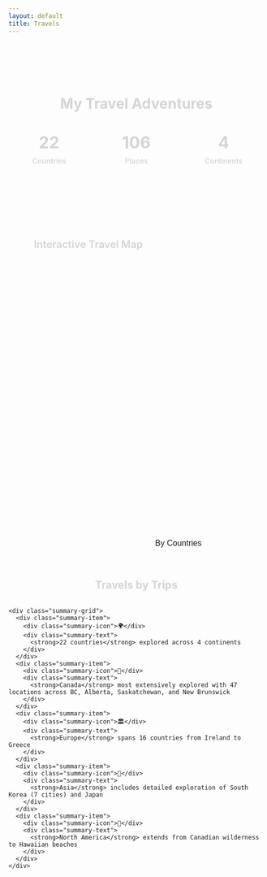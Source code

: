 ```yaml
---
layout: default
title: Travels
---
```


<div class="hero">
  <h1>My Travel Adventures</h1>
  
  <div class="travel-stats">
    <div class="stat-item">
      <div class="stat-number">22</div>
      <div class="stat-label">Countries</div>
    </div>
    <div class="stat-item">
      <div class="stat-number">106</div>
      <div class="stat-label">Places</div>
    </div>
    <div class="stat-item">
      <div class="stat-number">4</div>
      <div class="stat-label">Continents</div>
    </div>
  </div>
</div>

<section class="content-section">
  
  <!-- Interactive Map -->
  <div class="map-section">
    <div class="map-header">
      <h3 class="map-title">
        <i data-feather="map" class="icon"></i>
        Interactive Travel Map
      </h3>
    </div>
    <div id="map"></div>
  </div>

  <!-- Navigation Tabs -->
  <div class="tab-navigation">
    <button class="tab-button active" onclick="showTab('trips')">
      <i data-feather="calendar" class="icon"></i>
      By Trips
    </button>
    <button class="tab-button" onclick="showTab('countries')">
      <i data-feather="globe" class="icon"></i>
      By Countries
    </button>
  </div>

  <!-- Travel by Trips -->
  <div class="travels-container" id="trips-tab">
    <h2>Travels by Trips</h2>
    <div id="trips-container"></div>
  </div>

  <!-- Travel by Countries -->
  <div class="travels-container" id="countries-tab" style="display: none;">
    <h2>Travels by Countries</h2>
    <div id="continents-container"></div>
  </div>

</section>

<link rel="stylesheet" href="https://cdnjs.cloudflare.com/ajax/libs/leaflet/1.9.4/leaflet.css" />
<script src="https://cdnjs.cloudflare.com/ajax/libs/leaflet/1.9.4/leaflet.min.js"></script>

<style>
/* Travel Page Styles - Consistent with site design */
.hero {
  text-align: center;
  padding: 3rem 0;
  margin-bottom: 3rem;
}

.hero h1 {
  margin-bottom: 1rem;
  color: var(--text-primary);
}

.hero p {
  font-size: 1.2rem;
  color: var(--text-secondary);
  max-width: 600px;
  margin: 0 auto 2rem;
}

.travel-stats {
  display: grid;
  grid-template-columns: repeat(3, 1fr);
  gap: 1rem;
  max-width: 500px;
  margin: 0 auto;
}

.stat-item {
  background: var(--bg-secondary);
  border: 1px solid var(--border);
  border-radius: 0.75rem;
  padding: 1.5rem 1rem;
  text-align: center;
  transition: transform 0.3s ease, box-shadow 0.3s ease;
}

.stat-item:hover {
  transform: translateY(-4px);
  box-shadow: 0 8px 25px var(--shadow-hover);
}

.stat-number {
  font-size: 2rem;
  font-weight: bold;
  color: var(--accent);
  margin-bottom: 0.5rem;
  display: block;
}

.stat-label {
  font-size: 0.9rem;
  color: var(--text-secondary);
  font-weight: 500;
}

.content-section {
  margin-bottom: 3rem;
}

/* Map Section - Matches site card styling */
.map-section {
  background: var(--bg-secondary);
  border: 1px solid var(--border);
  border-radius: 0.75rem;
  overflow: hidden;
  margin-bottom: 3rem;
  transition: transform 0.3s ease, box-shadow 0.3s ease;
}

.map-section:hover {
  transform: translateY(-2px);
  box-shadow: 0 8px 25px var(--shadow-hover);
}

.map-header {
  background: var(--bg-primary);
  padding: 1.5rem;
  border-bottom: 1px solid var(--border);
  text-align: center;
}

.map-title {
  font-size: 1.25rem;
  font-weight: 600;
  color: var(--text-primary);
  margin: 0;
  display: flex;
  align-items: center;
  justify-content: center;
  gap: 0.5rem;
}

#map {
  height: 500px;
  width: 100%;
}

/* Tab Navigation */
.tab-navigation {
  display: flex;
  gap: 0.5rem;
  margin-bottom: 2rem;
  justify-content: center;
}

.tab-button {
  display: flex;
  align-items: center;
  gap: 0.5rem;
  padding: 0.75rem 1.5rem;
  border: 1px solid var(--border);
  background: var(--bg-secondary);
  color: var(--text-primary);
  border-radius: 0.5rem;
  cursor: pointer;
  font-size: 1rem;
  font-weight: 500;
  transition: all 0.2s ease;
}

.tab-button:hover {
  background: var(--bg-primary);
  transform: translateY(-1px);
}

.tab-button.active {
  background: var(--accent);
  color: white;
  border-color: var(--accent);
}

.tab-button .icon {
  width: 18px;
  height: 18px;
}

/* Travels Container */
.travels-container {
  margin-bottom: 3rem;
}

.travels-container h2 {
  text-align: center;
  margin-bottom: 2rem;
  color: var(--text-primary);
}

/* Trip Sections */
.trip-section {
  background: var(--bg-secondary);
  border: 1px solid var(--border);
  border-radius: 0.75rem;
  margin-bottom: 1.5rem;
  overflow: hidden;
  transition: transform 0.3s ease, box-shadow 0.3s ease;
}

.trip-section:hover {
  transform: translateY(-2px);
  box-shadow: 0 8px 25px var(--shadow-hover);
}

.trip-header {
  background: var(--bg-primary);
  padding: 1rem 1.5rem;
  border-bottom: 1px solid var(--border);
}

.trip-title {
  font-size: 1.25rem;
  font-weight: 600;
  color: var(--text-primary);
  margin: 0 0 0.25rem 0;
  display: flex;
  align-items: center;
  gap: 0.5rem;
}

.trip-title .icon {
  width: 20px;
  height: 20px;
  color: var(--accent);
}

.trip-date {
  font-size: 0.9rem;
  color: var(--text-secondary);
  margin-bottom: 0.25rem;
}

.trip-summary {
  font-size: 0.875rem;
  color: var(--text-secondary);
}

.trip-places {
  padding: 1.5rem;
  display: grid;
  gap: 1rem;
}

.trip-country {
  background: var(--bg-primary);
  border: 1px solid var(--border);
  border-radius: 0.5rem;
  overflow: hidden;
}

.trip-country-header {
  padding: 0.75rem 1rem;
  font-weight: 600;
  color: var(--text-primary);
  background: var(--bg-secondary);
  border-bottom: 1px solid var(--border);
}

.trip-cities {
  padding: 1rem;
  display: grid;
  grid-template-columns: repeat(auto-fill, minmax(150px, 1fr));
  gap: 0.5rem;
}

/* Continent Sections - Match site card styling */
.continent-section {
  background: var(--bg-secondary);
  border: 1px solid var(--border);
  border-radius: 0.75rem;
  margin-bottom: 1.5rem;
  overflow: hidden;
  transition: transform 0.3s ease, box-shadow 0.3s ease;
}

.continent-section:hover {
  transform: translateY(-2px);
  box-shadow: 0 8px 25px var(--shadow-hover);
}

.continent-header {
  background: var(--bg-primary);
  padding: 1rem 1.5rem;
  border-bottom: 1px solid var(--border);
}

.continent-title {
  font-size: 1.25rem;
  font-weight: 600;
  color: var(--text-primary);
  margin: 0;
  display: flex;
  align-items: center;
  gap: 0.5rem;
}

.continent-title .icon {
  width: 20px;
  height: 20px;
  color: var(--accent);
}

.country-count {
  font-size: 0.875rem;
  color: var(--text-secondary);
  margin-left: 0.5rem;
}

.countries-grid {
  padding: 1.5rem;
  display: grid;
  gap: 1rem;
}

/* Country Items - Consistent with site interactive elements */
.country-item {
  background: var(--bg-primary);
  border: 1px solid var(--border);
  border-radius: 0.75rem;
  overflow: hidden;
  transition: transform 0.3s ease;
}

.country-item:hover {
  transform: translateY(-1px);
}

.country-button {
  width: 100%;
  text-align: left;
  padding: 1rem 1.5rem;
  background: none;
  border: none;
  cursor: pointer;
  transition: background-color 0.2s ease;
  display: flex;
  align-items: center;
  justify-content: space-between;
  color: var(--text-primary);
}

.country-button:hover {
  background: var(--bg-secondary);
}

.country-name {
  font-weight: 600;
  font-size: 1.1rem;
}

.country-info {
  display: flex;
  align-items: center;
  gap: 0.75rem;
}

.place-count {
  font-size: 0.875rem;
  color: var(--text-secondary);
}

.expand-arrow {
  transition: transform 0.2s ease;
  color: var(--accent);
  font-size: 1.2rem;
}

.expand-arrow.expanded {
  transform: rotate(90deg);
}

.cities-container {
  background: var(--bg-secondary);
  display: none;
  padding: 1.5rem;
  border-top: 1px solid var(--border);
}

.cities-container.expanded {
  display: block;
}

.cities-grid {
  display: grid;
  grid-template-columns: repeat(auto-fill, minmax(200px, 1fr));
  gap: 0.75rem;
}

.province-section {
  margin-bottom: 1.5rem;
}

.province-header {
  font-weight: 600;
  color: var(--text-primary);
  margin-bottom: 0.75rem;
  padding: 0.5rem 1rem;
  background: var(--bg-primary);
  border-radius: 0.5rem;
  border: 1px solid var(--border);
  display: flex;
  align-items: center;
  justify-content: space-between;
}

.province-count {
  font-size: 0.875rem;
  color: var(--text-secondary);
  font-weight: normal;
}

.city-tag {
  background: var(--accent);
  color: white;
  padding: 0.5rem 1rem;
  border-radius: 1rem;
  font-size: 0.875rem;
  text-align: center;
  font-weight: 500;
  transition: all 0.2s ease;
}

.city-tag:hover {
  transform: translateY(-1px);
  box-shadow: 0 2px 8px rgba(0,0,0,0.1);
}

.icon {
  width: 18px;
  height: 18px;
  stroke: currentColor;
  stroke-width: 2;
  fill: none;
  stroke-linecap: round;
  stroke-linejoin: round;
}

/* Mobile Responsive - Consistent with site patterns */
@media (max-width: 768px) {
  .hero {
    padding: 2rem 1rem;
  }
  
  .hero h1 {
    font-size: 2rem;
  }
  
  .travel-stats {
    grid-template-columns: repeat(3, 1fr);
    gap: 0.75rem;
  }
  
  .stat-item {
    padding: 1rem 0.75rem;
  }
  
  .stat-number {
    font-size: 1.5rem;
  }
  
  .tab-navigation {
    flex-direction: column;
    align-items: center;
    gap: 0.5rem;
  }
  
  .tab-button {
    width: 200px;
    justify-content: center;
  }
  
  .trip-cities,
  .cities-grid {
    grid-template-columns: repeat(auto-fill, minmax(150px, 1fr));
    gap: 0.5rem;
  }
}

@media (max-width: 480px) {
  .travel-stats {
    grid-template-columns: 1fr;
    max-width: 200px;
  }
  
  .countries-grid,
  .trip-places {
    padding: 1rem;
  }
  
  .country-button {
    padding: 0.75rem 1rem;
  }
  
  .cities-container {
    padding: 1rem;
  }
}

/* Smooth animations - Matches site style */
.hero,
.map-section,
.travels-container {
  animation: fadeInUp 0.6s ease-out;
}

@keyframes fadeInUp {
  from {
    opacity: 0;
    transform: translateY(20px);
  }
  to {
    opacity: 1;
    transform: translateY(0);
  }
}
</style>

<script>
// Travel data organized by country/region
const travels = {
  'Canada': {
    'British Columbia': [
      'Victoria', 'Vancouver', 'Tofino', 'Nanaimo', 'Whistler', 'Kamloops', 'Kelowna', 'Vernon',
      'Salmon Arm', 'Harrison Hot Springs', 'Williams Lake', 'Quesnel', 'Barkerville',
      'Grand Forks', 'Parksville', 'Duncan', 'Saltspring Island', 'North Pender Island',
      'South Pender Island', 'Galiano', 'Mayne Island', 'Sidney', 'Langford', 'Squamish',
      'Lake Cowichan', 'Merritt', 'Penticton', 'Revelstoke', 'Kimberley', 'Castlegar',
      'Nelson', 'Trail', 'Cranbrook', 'Chase', 'Lake Louise', 'Golden'
    ],
    'Alberta': [
      'Calgary', 'Drumheller', 'Head-Smashed-In Buffalo Jump', 'Medicine Hat', 'Lethbridge'
    ],
    'Saskatchewan': [
      'Moose Jaw', 'Kerrobert', 'Dodsland', 'North Battleford'
    ],
    'New Brunswick': [
      'Saint John', 'Hampton'
    ]
  },
  'United States': ['Seattle', 'Portland', 'Port Angeles', 'Honolulu'],
  'South Korea': ['Seoul', 'Andong', 'Gyeongju', 'Sokcho', 'Gangneung', 'Busan', 'Incheon'],
  'Japan': ['Tokyo'],
  'Cuba': ['Havana'],
  'Mexico': ['Puerto Vallarta'],
  'United Kingdom': ['London', 'Oxford', 'Bath', 'Edinburgh', 'Aberdeen', 'Belfast', 'Lerwick', 'Scalloway'],
  'Ireland': ['Dublin', 'Galway'],
  'France': ['Paris', 'Strasbourg', 'Dunkirk', 'Dieppe', 'Troyes'],
  'Belgium': ['Bruges'],
  'Netherlands': ['Amsterdam', 'Leiden', 'Noordwijk', 'Utrecht'],
  'Germany': ['Berlin', 'Munich', 'Dresden'],
  'Czech Republic': ['Prague', 'Cesky Krumlov'],
  'Austria': ['Vienna', 'Innsbruck'],
  'Slovakia': ['Bratislava'],
  'Slovenia': ['Ljubljana'],
  'Italy': ['Trieste', 'Venice', 'Verona', 'Rome', 'Florence', 'Pisa'],
  'Hungary': ['Budapest'],
  'Croatia': ['Zagreb'],
  'Greece': ['Athens', 'Aegina'],
  'Spain': ['Barcelona', 'Granada', 'Seville', 'Ronda'],
  'Portugal': ['Lisbon', 'Sintra']
};

// Trip data with date ranges
const trips = {
  'Seoul National University Exchange': {
    date: 'Fall 2022',
    description: 'Exchange semester at Seoul National University with exploration of Korea and Japan',
    countries: {
      'South Korea': ['Seoul', 'Andong', 'Gyeongju', 'Sokcho', 'Gangneung', 'Busan', 'Incheon'],
      'Japan': ['Tokyo']
    }
  },
  'Summer Europe Adventure': {
    date: 'Summer 2019',
    description: 'First major European trip covering Western Europe highlights',
    countries: {
      'United Kingdom': ['London', 'Oxford', 'Bath'],
      'France': ['Paris', 'Strasbourg', 'Dunkirk', 'Dieppe', 'Troyes'],
      'Belgium': ['Bruges'],
      'Germany': ['Munich']
    }
  },
  'Extended European Journey': {
    date: 'Fall 2023',
    description: 'Comprehensive exploration of Europe including Celtic nations and Iberian Peninsula',
    countries: {
      'Ireland': ['Dublin', 'Galway'],
      'United Kingdom': ['Edinburgh', 'Aberdeen', 'Belfast', 'Lerwick', 'Scalloway'],
      'Netherlands': ['Amsterdam', 'Leiden', 'Noordwijk', 'Utrecht'],
      'Germany': ['Berlin', 'Munich', 'Dresden'],
      'Czech Republic': ['Prague', 'Cesky Krumlov'],
      'Austria': ['Vienna', 'Innsbruck'],
      'Slovakia': ['Bratislava'],
      'Slovenia': ['Ljubljana'],
      'Italy': ['Trieste', 'Venice', 'Verona', 'Rome', 'Florence', 'Pisa'],
      'Hungary': ['Budapest'],
      'Croatia': ['Zagreb'],
      'Greece': ['Athens', 'Aegina'],
      'Spain': ['Barcelona', 'Granada', 'Seville', 'Ronda'],
      'Portugal': ['Lisbon', 'Sintra']
    }
  }
};

const continents = {
  'North America': ['Canada', 'United States', 'Mexico', 'Cuba'],
  'Europe': ['United Kingdom', 'Ireland', 'France', 'Belgium', 'Netherlands', 'Germany', 'Czech Republic', 'Austria', 'Slovakia', 'Slovenia', 'Italy', 'Hungary', 'Croatia', 'Greece', 'Spain', 'Portugal'],
  'Asia': ['South Korea', 'Japan'],
  'Oceania': []
};

// GPS coordinates from the GPX file (cleaned up)
const coordinates = [
  { name: 'Berlin', lat: 52.517048, lon: 13.388881, country: 'Germany' },
  { name: 'Andong', lat: 36.563483, lon: 128.72607, country: 'South Korea' },
  { name: 'Gyeongju', lat: 35.855687, lon: 129.22488, country: 'South Korea' },
  { name: 'Seoul', lat: 37.56668, lon: 126.97829, country: 'South Korea' },
  { name: 'Victoria', lat: 48.428319, lon: -123.36495, country: 'Canada' },
  { name: 'Vancouver', lat: 49.260878, lon: -123.11394, country: 'Canada' },
  { name: 'Seattle', lat: 47.603838, lon: -122.33005, country: 'United States' },
  { name: 'Portland', lat: 45.52026, lon: -122.67419, country: 'United States' },
  { name: 'Calgary', lat: 51.046107, lon: -114.06546, country: 'Canada' },
  { name: 'Kamloops', lat: 50.675839, lon: -120.33942, country: 'Canada' },
  { name: 'Kelowna', lat: 49.887907, lon: -119.49588, country: 'Canada' },
  { name: 'Vernon', lat: 50.266868, lon: -119.27182, country: 'Canada' },
  { name: 'Nanaimo', lat: 49.163877, lon: -123.93813, country: 'Canada' },
  { name: 'Moose Jaw', lat: 50.401506, lon: -105.5429, country: 'Canada' },
  { name: 'Kerrobert', lat: 51.915888, lon: -109.13654, country: 'Canada' },
  { name: 'Saint John', lat: 45.278751, lon: -66.058044, country: 'Canada' },
  { name: 'Havana', lat: 23.135292, lon: -82.358954, country: 'Cuba' },
  { name: 'London', lat: 51.507318, lon: -0.12765171, country: 'United Kingdom' },
  { name: 'Paris', lat: 48.853496, lon: 2.3483923, country: 'France' },
  { name: 'Munich', lat: 48.1371, lon: 11.575364, country: 'Germany' },
  { name: 'Strasbourg', lat: 48.584604, lon: 7.7507052, country: 'France' },
  { name: 'Bruges', lat: 51.208541, lon: 3.2267837, country: 'Belgium' },
  { name: 'Dunkirk', lat: 51.034773, lon: 2.3772314, country: 'France' },
  { name: 'Dieppe', lat: 49.924611, lon: 1.0791279, country: 'France' },
  { name: 'Troyes', lat: 48.297175, lon: 4.0746193, country: 'France' },
  { name: 'Oxford', lat: 51.752026, lon: -1.2578703, country: 'United Kingdom' },
  { name: 'Bath', lat: 51.381388, lon: -2.359679, country: 'United Kingdom' },
  { name: 'Tofino', lat: 49.152964, lon: -125.90471, country: 'Canada' },
  { name: 'Drumheller', lat: 51.466271, lon: -112.70466, country: 'Canada' },
  { name: 'Head-Smashed-In Buffalo Jump', lat: 49.707542, lon: -113.65304, country: 'Canada' },
  { name: 'Dodsland', lat: 51.8, lon: -108.83333, country: 'Canada' },
  { name: 'Medicine Hat', lat: 50.043029, lon: -110.67902, country: 'Canada' },
  { name: 'Golden', lat: 51.298258, lon: -116.96428, country: 'Canada' },
  { name: 'Salmon Arm', lat: 50.700506, lon: -119.27905, country: 'Canada' },
  { name: 'Harrison Hot Springs', lat: 49.299175, lon: -121.78461, country: 'Canada' },
  { name: 'North Battleford', lat: 52.776177, lon: -108.30047, country: 'Canada' },
  { name: 'Hampton', lat: 45.530663, lon: -65.835729, country: 'Canada' },
  { name: 'Williams Lake', lat: 52.129266, lon: -122.13972, country: 'Canada' },
  { name: 'Quesnel', lat: 52.979428, lon: -122.49363, country: 'Canada' },
  { name: 'Barkerville', lat: 53.066669, lon: -121.51667, country: 'Canada' },
  { name: 'Whistler', lat: 50.117189, lon: -122.9543, country: 'Canada' },
  { name: 'Grand Forks', lat: 49.031218, lon: -118.43922, country: 'Canada' },
  { name: 'Parksville', lat: 49.317951, lon: -124.31176, country: 'Canada' },
  { name: 'Duncan', lat: 48.778688, lon: -123.70804, country: 'Canada' },
  { name: 'Saltspring Island', lat: 48.825067, lon: -123.48811, country: 'Canada' },
  { name: 'North Pender Island', lat: 48.778766, lon: -123.28174, country: 'Canada' },
  { name: 'Galiano', lat: 48.884985, lon: -123.35099, country: 'Canada' },
  { name: 'Sokcho', lat: 38.206957, lon: 128.59134, country: 'South Korea' },
  { name: 'Gangneung', lat: 37.752531, lon: 128.87595, country: 'South Korea' },
  { name: 'Busan', lat: 35.179953, lon: 129.07524, country: 'South Korea' },
  { name: 'Incheon', lat: 37.455999, lon: 126.7052, country: 'South Korea' },
  { name: 'Mayne Island', lat: 48.845192, lon: -123.28701, country: 'Canada' },
  { name: 'Chase', lat: 50.819335, lon: -119.68618, country: 'Canada' },
  { name: 'Lake Louise', lat: 51.417847, lon: -116.21667, country: 'Canada' },
  { name: 'South Pender Island', lat: 48.749504, lon: -123.21456, country: 'Canada' },
  { name: 'Sidney', lat: 48.65058, lon: -123.39832, country: 'Canada' },
  { name: 'Langford', lat: 48.449775, lon: -123.50465, country: 'Canada' },
  { name: 'Puerto Vallarta', lat: 20.747505, lon: -105.32789, country: 'Mexico' },
  { name: 'Tokyo', lat: 35.681267, lon: 139.75765, country: 'Japan' },
  { name: 'Lerwick', lat: 60.153136, lon: -1.1427297, country: 'United Kingdom' },
  { name: 'Edinburgh', lat: 55.953349, lon: -3.1883744, country: 'United Kingdom' },
  { name: 'Aberdeen', lat: 57.148247, lon: -2.0927885, country: 'United Kingdom' },
  { name: 'Prague', lat: 50.087466, lon: 14.421252, country: 'Czech Republic' },
  { name: 'Amsterdam', lat: 52.37308, lon: 4.8924525, country: 'Netherlands' },
  { name: 'Leiden', lat: 52.159472, lon: 4.4908982, country: 'Netherlands' },
  { name: 'Noordwijk', lat: 52.24109, lon: 4.4461804, country: 'Netherlands' },
  { name: 'Utrecht', lat: 52.090705, lon: 5.1215822, country: 'Netherlands' },
  { name: 'Cesky Krumlov', lat: 48.810652, lon: 14.315058, country: 'Czech Republic' },
  { name: 'Dublin', lat: 53.34939, lon: -6.2605555, country: 'Ireland' },
  { name: 'Galway', lat: 53.274412, lon: -9.0490612, country: 'Ireland' },
  { name: 'Belfast', lat: 54.596391, lon: -5.9301831, country: 'United Kingdom' },
  { name: 'Scalloway', lat: 60.137137, lon: -1.275271, country: 'United Kingdom' },
  { name: 'Vienna', lat: 48.208363, lon: 16.372485, country: 'Austria' },
  { name: 'Bratislava', lat: 48.1517, lon: 17.109306, country: 'Slovakia' },
  { name: 'Innsbruck', lat: 47.296536, lon: 11.40307, country: 'Austria' },
  { name: 'Dresden', lat: 51.049317, lon: 13.738126, country: 'Germany' },
  { name: 'Verona', lat: 45.438503, lon: 10.992402, country: 'Italy' },
  { name: 'Venice', lat: 45.437178, lon: 12.33458, country: 'Italy' },
  { name: 'Trieste', lat: 45.649648, lon: 13.777265, country: 'Italy' },
  { name: 'Zagreb', lat: 45.813097, lon: 15.97728, country: 'Croatia' },
  { name: 'Budapest', lat: 47.497884, lon: 19.040146, country: 'Hungary' },
  { name: 'Ljubljana', lat: 46.050023, lon: 14.506912, country: 'Slovenia' },
  { name: 'Athens', lat: 37.975551, lon: 23.734827, country: 'Greece' },
  { name: 'Aegina', lat: 37.746703, lon: 23.430626, country: 'Greece' },
  { name: 'Rome', lat: 41.89332, lon: 12.482932, country: 'Italy' },
  { name: 'Florence', lat: 43.769874, lon: 11.255559, country: 'Italy' },
  { name: 'Pisa', lat: 43.715927, lon: 10.401844, country: 'Italy' },
  { name: 'Barcelona', lat: 41.393688, lon: 2.1636562, country: 'Spain' },
  { name: 'Granada', lat: 37.173504, lon: -3.5995464, country: 'Spain' },
  { name: 'Seville', lat: 37.388627, lon: -5.9953387, country: 'Spain' },
  { name: 'Lisbon', lat: 38.707737, lon: -9.1365706, country: 'Portugal' },
  { name: 'Kimberley', lat: 49.685086, lon: -115.98193, country: 'Canada' },
  { name: 'Castlegar', lat: 49.316161, lon: -117.66357, country: 'Canada' },
  { name: 'Nelson', lat: 49.494881, lon: -117.29003, country: 'Canada' },
  { name: 'Trail', lat: 49.094543, lon: -117.70979, country: 'Canada' },
  { name: 'Ronda', lat: 36.742138, lon: -5.1666004, country: 'Spain' },
  { name: 'Port Angeles', lat: 48.118138, lon: -123.43075, country: 'United States' },
  { name: 'Squamish', lat: 49.698079, lon: -123.15587, country: 'Canada' },
  { name: 'Lake Cowichan', lat: 48.825948, lon: -124.05628, country: 'Canada' },
  { name: 'Merritt', lat: 50.112478, lon: -120.78841, country: 'Canada' },
  { name: 'Penticton', lat: 49.500316, lon: -119.59326, country: 'Canada' },
  { name: 'Revelstoke', lat: 50.998056, lon: -118.19567, country: 'Canada' },
  { name: 'Cranbrook', lat: 49.510739, lon: -115.76727, country: 'Canada' },
  { name: 'Lethbridge', lat: 49.694581, lon: -112.8331, country: 'Canada' },
  { name: 'Sintra', lat: 38.798461, lon: -9.3881004, country: 'Portugal' },
  { name: 'Honolulu', lat: 21.304551, lon: -157.85568, country: 'United States' }
];

let map;
let markersLayer;
const expandedCountries = new Set();
let currentTab = 'trips';

// Country colors for map visualization
const countryColors = {
  'Canada': '#FF6B6B',
  'United States': '#4ECDC4',
  'Mexico': '#45B7D1',
  'Cuba': '#96CEB4',
  'United Kingdom': '#FFEAA7',
  'Ireland': '#DDA0DD',
  'France': '#74B9FF',
  'Belgium': '#A29BFE',
  'Netherlands': '#FD79A8',
  'Germany': '#FDCB6E',
  'Czech Republic': '#6C5CE7',
  'Austria': '#E17055',
  'Slovakia': '#00B894',
  'Slovenia': '#00CEC9',
  'Italy': '#FF7675',
  'Hungary': '#F39C12',
  'Croatia': '#3498DB',
  'Greece': '#9B59B6',
  'Spain': '#E74C3C',
  'Portugal': '#F1C40F',
  'South Korea': '#2ECC71',
  'Japan': '#E67E22'
};

function getContinentForCountry(country) {
  for (const [continent, countries] of Object.entries(continents)) {
    if (countries.includes(country)) {
      return continent;
    }
  }
  return 'Other';
}

function showTab(tabName) {
  currentTab = tabName;
  
  // Update tab buttons
  document.querySelectorAll('.tab-button').forEach(btn => {
    btn.classList.remove('active');
  });
  document.querySelector(`[onclick="showTab('${tabName}')"]`).classList.add('active');
  
  // Show/hide tab content
  document.getElementById('trips-tab').style.display = tabName === 'trips' ? 'block' : 'none';
  document.getElementById('countries-tab').style.display = tabName === 'countries' ? 'block' : 'none';
}

function toggleCountry(country) {
  const citiesContainer = document.getElementById(`cities-${country.replace(/\s+/g, '-').replace(/[^a-zA-Z0-9-]/g, '')}`);
  const arrow = document.getElementById(`arrow-${country.replace(/\s+/g, '-').replace(/[^a-zA-Z0-9-]/g, '')}`);
  
  if (expandedCountries.has(country)) {
    expandedCountries.delete(country);
    citiesContainer.classList.remove('expanded');
    arrow.classList.remove('expanded');
  } else {
    expandedCountries.add(country);
    citiesContainer.classList.add('expanded');
    arrow.classList.add('expanded');
  }
}

function initializeMap() {
  if (typeof L === 'undefined') {
    console.error('Leaflet not loaded');
    return;
  }
  
  map = L.map('map').setView([50.0, 10.0], 2);
  
  L.tileLayer('https://{s}.tile.openstreetmap.org/{z}/{x}/{y}.png', {
    attribution: '© OpenStreetMap contributors'
  }).addTo(map);

  markersLayer = L.layerGroup().addTo(map);
  
  // Add markers for all coordinates
  coordinates.forEach(coord => {
    const color = countryColors[coord.country] || '#333333';
    const marker = L.circleMarker([coord.lat, coord.lon], {
      radius: 6,
      fillColor: color,
      color: '#ffffff',
      weight: 2,
      opacity: 1,
      fillOpacity: 0.8
    }).bindPopup(`<strong>${coord.name}</strong><br>${coord.country}`);
    
    markersLayer.addLayer(marker);
  });
}

function renderTrips() {
  const container = document.getElementById('trips-container');

  container.innerHTML = Object.entries(trips).map(([tripName, tripData]) => `
    <div class="trip-section">
      <div class="trip-header">
        <h3 class="trip-title">
          <i data-feather="map-pin" class="icon"></i>
          ${tripName}
        </h3>
        <div class="trip-date">${tripData.date}</div>
        <div class="trip-summary">${tripData.description}</div>
      </div>
      
      <div class="trip-places">
        ${Object.entries(tripData.countries).map(([country, places]) => `
          <div class="trip-country">
            <div class="trip-country-header">${country} (${places.length} places)</div>
            <div class="trip-cities">
              ${places.map(place => `<div class="city-tag">${place}</div>`).join('')}
            </div>
          </div>
        `).join('')}
      </div>
    </div>
  `).join('');
  
  // Initialize Feather icons for the dynamically added content
  if (typeof feather !== 'undefined') {
    feather.replace();
  }
}

function renderTravelTracker() {
  const container = document.getElementById('continents-container');

  const groupedByContinents = {};
  
  Object.entries(travels).forEach(([country, places]) => {
    const continent = getContinentForCountry(country);
    if (!groupedByContinents[continent]) {
      groupedByContinents[continent] = {};
    }
    groupedByContinents[continent][country] = places;
  });

  container.innerHTML = Object.entries(groupedByContinents).map(([continent, countries]) => `
    <div class="continent-section">
      <div class="continent-header">
        <h3 class="continent-title">
          <i data-feather="map" class="icon"></i>
          ${continent}
          <span class="country-count">(${Object.keys(countries).length} countries)</span>
        </h3>
      </div>
      
      <div class="countries-grid">
        ${Object.entries(countries).map(([country, places]) => {
          const countryId = country.replace(/\s+/g, '-').replace(/[^a-zA-Z0-9-]/g, '');
          
          if (country === 'Canada') {
            const totalCanadianPlaces = Object.values(places).flat().length;
            return `
              <div class="country-item">
                <button class="country-button" onclick="toggleCountry('${country}')">
                  <span class="country-name">${country}</span>
                  <div class="country-info">
                    <span class="place-count">
                      ${totalCanadianPlaces} places across ${Object.keys(places).length} provinces
                    </span>
                    <div class="expand-arrow" id="arrow-${countryId}">▶</div>
                  </div>
                </button>
                
                <div class="cities-container" id="cities-${countryId}">
                  ${Object.entries(places).map(([province, cities]) => `
                    <div class="province-section">
                      <div class="province-header">
                        ${province}
                        <span class="province-count">${cities.length} places</span>
                      </div>
                      <div class="cities-grid">
                        ${cities.map(city => `<div class="city-tag">${city}</div>`).join('')}
                      </div>
                    </div>
                  `).join('')}
                </div>
              </div>
            `;
          } else {
            return `
              <div class="country-item">
                <button class="country-button" onclick="toggleCountry('${country}')">
                  <span class="country-name">${country}</span>
                  <div class="country-info">
                    <span class="place-count">
                      ${places.length} ${places.length === 1 ? 'place' : 'places'}
                    </span>
                    <div class="expand-arrow" id="arrow-${countryId}">▶</div>
                  </div>
                </button>
                
                <div class="cities-container" id="cities-${countryId}">
                  <div class="cities-grid">
                    ${places.map(city => `<div class="city-tag">${city}</div>`).join('')}
                  </div>
                </div>
              </div>
            `;
          }
        }).join('')}
      </div>
    </div>
  `).join('');
  
  // Initialize Feather icons for the dynamically added content
  if (typeof feather !== 'undefined') {
    feather.replace();
  }
}

// Initialize everything when page loads
document.addEventListener('DOMContentLoaded', function() {
  renderTrips();
  renderTravelTracker();
  setTimeout(initializeMap, 100);
  
  // Initialize Feather icons
  if (typeof feather !== 'undefined') {
    feather.replace();
  }
});
</script>    </h3>
    <div class="summary-grid">
      <div class="summary-item">
        <div class="summary-icon">🌍</div>
        <div class="summary-text">
          <strong>22 countries</strong> explored across 4 continents
        </div>
      </div>
      <div class="summary-item">
        <div class="summary-icon">🍁</div>
        <div class="summary-text">
          <strong>Canada</strong> most extensively explored with 47 locations across BC, Alberta, Saskatchewan, and New Brunswick
        </div>
      </div>
      <div class="summary-item">
        <div class="summary-icon">🏛️</div>
        <div class="summary-text">
          <strong>Europe</strong> spans 16 countries from Ireland to Greece
        </div>
      </div>
      <div class="summary-item">
        <div class="summary-icon">🗾</div>
        <div class="summary-text">
          <strong>Asia</strong> includes detailed exploration of South Korea (7 cities) and Japan
        </div>
      </div>
      <div class="summary-item">
        <div class="summary-icon">🌺</div>
        <div class="summary-text">
          <strong>North America</strong> extends from Canadian wilderness to Hawaiian beaches
        </div>
      </div>
    </div>
  </div>

</section>

<link rel="stylesheet" href="https://cdnjs.cloudflare.com/ajax/libs/leaflet/1.9.4/leaflet.css" />
<script src="https://cdnjs.cloudflare.com/ajax/libs/leaflet/1.9.4/leaflet.min.js"></script>

<style>
/* Travel Page Styles - Consistent with site design */
.hero {
  text-align: center;
  padding: 3rem 0;
  margin-bottom: 3rem;
}

.hero h1 {
  margin-bottom: 1rem;
  color: var(--text-primary);
}

.hero p {
  font-size: 1.2rem;
  color: var(--text-secondary);
  max-width: 600px;
  margin: 0 auto 2rem;
}

.travel-stats {
  display: grid;
  grid-template-columns: repeat(3, 1fr);
  gap: 1rem;
  max-width: 500px;
  margin: 0 auto;
}

.stat-item {
  background: var(--bg-secondary);
  border: 1px solid var(--border);
  border-radius: 0.75rem;
  padding: 1.5rem 1rem;
  text-align: center;
  transition: transform 0.3s ease, box-shadow 0.3s ease;
}

.stat-item:hover {
  transform: translateY(-4px);
  box-shadow: 0 8px 25px var(--shadow-hover);
}

.stat-number {
  font-size: 2rem;
  font-weight: bold;
  color: var(--accent);
  margin-bottom: 0.5rem;
  display: block;
}

.stat-label {
  font-size: 0.9rem;
  color: var(--text-secondary);
  font-weight: 500;
}

.content-section {
  margin-bottom: 3rem;
}

/* Map Section - Matches site card styling */
.map-section {
  background: var(--bg-secondary);
  border: 1px solid var(--border);
  border-radius: 0.75rem;
  overflow: hidden;
  margin-bottom: 3rem;
  transition: transform 0.3s ease, box-shadow 0.3s ease;
}

.map-section:hover {
  transform: translateY(-2px);
  box-shadow: 0 8px 25px var(--shadow-hover);
}

.map-header {
  background: var(--bg-primary);
  padding: 1.5rem;
  border-bottom: 1px solid var(--border);
  display: flex;
  justify-content: space-between;
  align-items: center;
  flex-wrap: wrap;
  gap: 1rem;
}

.map-title {
  font-size: 1.25rem;
  font-weight: 600;
  color: var(--text-primary);
  margin: 0;
  display: flex;
  align-items: center;
  gap: 0.5rem;
}

.map-controls {
  display: flex;
  gap: 0.5rem;
}

.map-button {
  display: flex;
  align-items: center;
  gap: 0.5rem;
  padding: 0.5rem 1rem;
  border: 1px solid var(--border);
  background: var(--bg-secondary);
  color: var(--text-primary);
  border-radius: 0.5rem;
  cursor: pointer;
  font-size: 0.875rem;
  font-weight: 500;
  transition: all 0.2s ease;
}

.map-button:hover {
  background: var(--bg-primary);
  transform: translateY(-1px);
}

.map-button.active {
  background: var(--accent);
  color: white;
  border-color: var(--accent);
}

.map-button .icon {
  width: 16px;
  height: 16px;
}

#map {
  height: 500px;
  width: 100%;
}

/* Travels Container */
.travels-container {
  margin-bottom: 3rem;
}

.travels-container h2 {
  text-align: center;
  margin-bottom: 2rem;
  color: var(--text-primary);
}

/* Continent Sections - Match site card styling */
.continent-section {
  background: var(--bg-secondary);
  border: 1px solid var(--border);
  border-radius: 0.75rem;
  margin-bottom: 1.5rem;
  overflow: hidden;
  transition: transform 0.3s ease, box-shadow 0.3s ease;
}

.continent-section:hover {
  transform: translateY(-2px);
  box-shadow: 0 8px 25px var(--shadow-hover);
}

.continent-header {
  background: var(--bg-primary);
  padding: 1rem 1.5rem;
  border-bottom: 1px solid var(--border);
}

.continent-title {
  font-size: 1.25rem;
  font-weight: 600;
  color: var(--text-primary);
  margin: 0;
  display: flex;
  align-items: center;
  gap: 0.5rem;
}

.continent-title .icon {
  width: 20px;
  height: 20px;
  color: var(--accent);
}

.country-count {
  font-size: 0.875rem;
  color: var(--text-secondary);
  margin-left: 0.5rem;
}

.countries-grid {
  padding: 1.5rem;
  display: grid;
  gap: 1rem;
}

/* Country Items - Consistent with site interactive elements */
.country-item {
  background: var(--bg-primary);
  border: 1px solid var(--border);
  border-radius: 0.75rem;
  overflow: hidden;
  transition: transform 0.3s ease;
}

.country-item:hover {
  transform: translateY(-1px);
}

.country-button {
  width: 100%;
  text-align: left;
  padding: 1rem 1.5rem;
  background: none;
  border: none;
  cursor: pointer;
  transition: background-color 0.2s ease;
  display: flex;
  align-items: center;
  justify-content: space-between;
  color: var(--text-primary);
}

.country-button:hover {
  background: var(--bg-secondary);
}

.country-name {
  font-weight: 600;
  font-size: 1.1rem;
}

.country-info {
  display: flex;
  align-items: center;
  gap: 0.75rem;
}

.place-count {
  font-size: 0.875rem;
  color: var(--text-secondary);
}

.expand-arrow {
  transition: transform 0.2s ease;
  color: var(--accent);
  font-size: 1.2rem;
}

.expand-arrow.expanded {
  transform: rotate(90deg);
}

.cities-container {
  background: var(--bg-secondary);
  display: none;
  padding: 1.5rem;
  border-top: 1px solid var(--border);
}

.cities-container.expanded {
  display: block;
}

.cities-grid {
  display: grid;
  grid-template-columns: repeat(auto-fill, minmax(200px, 1fr));
  gap: 0.75rem;
}

.province-section {
  margin-bottom: 1.5rem;
}

.province-header {
  font-weight: 600;
  color: var(--text-primary);
  margin-bottom: 0.75rem;
  padding: 0.5rem 1rem;
  background: var(--bg-primary);
  border-radius: 0.5rem;
  border: 1px solid var(--border);
  display: flex;
  align-items: center;
  justify-content: space-between;
}

.province-count {
  font-size: 0.875rem;
  color: var(--text-secondary);
  font-weight: normal;
}

.city-tag {
  background: var(--accent);
  color: white;
  padding: 0.5rem 1rem;
  border-radius: 1rem;
  font-size: 0.875rem;
  text-align: center;
  font-weight: 500;
  transition: all 0.2s ease;
}

.city-tag:hover {
  transform: translateY(-1px);
  box-shadow: 0 2px 8px rgba(0,0,0,0.1);
}

/* Summary Section - Matches site highlight cards */
.summary-section {
  background: var(--bg-secondary);
  border: 1px solid var(--border);
  border-radius: 0.75rem;
  padding: 2rem;
  transition: transform 0.3s ease, box-shadow 0.3s ease;
}

.summary-section:hover {
  transform: translateY(-2px);
  box-shadow: 0 8px 25px var(--shadow-hover);
}

.summary-section h3 {
  font-size: 1.25rem;
  font-weight: 600;
  color: var(--text-primary);
  margin-bottom: 1.5rem;
  text-align: center;
  display: flex;
  align-items: center;
  justify-content: center;
  gap: 0.5rem;
}

.summary-section h3 .icon {
  width: 20px;
  height: 20px;
  color: var(--accent);
}

.summary-grid {
  display: grid;
  gap: 1rem;
}

.summary-item {
  display: flex;
  align-items: flex-start;
  gap: 1rem;
  padding: 1rem;
  background: var(--bg-primary);
  border-radius: 0.5rem;
  border: 1px solid var(--border);
  transition: transform 0.3s ease;
}

.summary-item:hover {
  transform: translateY(-1px);
}

.summary-icon {
  font-size: 1.5rem;
  flex-shrink: 0;
  margin-top: 0.25rem;
}

.summary-text {
  color: var(--text-secondary);
  line-height: 1.6;
}

.summary-text strong {
  color: var(--text-primary);
  font-weight: 600;
}

.icon {
  width: 18px;
  height: 18px;
  stroke: currentColor;
  stroke-width: 2;
  fill: none;
  stroke-linecap: round;
  stroke-linejoin: round;
}

/* Mobile Responsive - Consistent with site patterns */
@media (max-width: 768px) {
  .hero {
    padding: 2rem 1rem;
  }
  
  .hero h1 {
    font-size: 2rem;
  }
  
  .travel-stats {
    grid-template-columns: repeat(3, 1fr);
    gap: 0.75rem;
  }
  
  .stat-item {
    padding: 1rem 0.75rem;
  }
  
  .stat-number {
    font-size: 1.5rem;
  }
  
  .map-header {
    flex-direction: column;
    text-align: center;
    gap: 1rem;
  }
  
  .map-controls {
    justify-content: center;
  }
  
  .cities-grid {
    grid-template-columns: repeat(auto-fill, minmax(150px, 1fr));
    gap: 0.5rem;
  }
  
  .summary-grid {
    gap: 0.75rem;
  }
  
  .summary-item {
    flex-direction: column;
    text-align: center;
    gap: 0.5rem;
  }
  
  .summary-icon {
    align-self: center;
    margin-top: 0;
  }
}

@media (max-width: 480px) {
  .travel-stats {
    grid-template-columns: 1fr;
    max-width: 200px;
  }
  
  .map-button {
    font-size: 0.8rem;
    padding: 0.4rem 0.8rem;
  }
  
  .countries-grid {
    padding: 1rem;
  }
  
  .country-button {
    padding: 0.75rem 1rem;
  }
  
  .cities-container {
    padding: 1rem;
  }
}

/* Smooth animations - Matches site style */
.hero,
.map-section,
.travels-container,
.summary-section {
  animation: fadeInUp 0.6s ease-out;
}

@keyframes fadeInUp {
  from {
    opacity: 0;
    transform: translateY(20px);
  }
  to {
    opacity: 1;
    transform: translateY(0);
  }
}
</style>

<script>
// Travel data organized by country/region
const travels = {
  'Canada': {
    'British Columbia': [
      'Victoria', 'Vancouver', 'Tofino', 'Nanaimo', 'Whistler', 'Kamloops', 'Kelowna', 'Vernon',
      'Salmon Arm', 'Harrison Hot Springs', 'Williams Lake', 'Quesnel', 'Barkerville',
      'Grand Forks', 'Parksville', 'Duncan', 'Saltspring Island', 'North Pender Island',
      'South Pender Island', 'Galiano', 'Mayne Island', 'Sidney', 'Langford', 'Squamish',
      'Lake Cowichan', 'Merritt', 'Penticton', 'Revelstoke', 'Kimberley', 'Castlegar',
      'Nelson', 'Trail', 'Cranbrook', 'Chase', 'Lake Louise', 'Golden'
    ],
    'Alberta': [
      'Calgary', 'Drumheller', 'Head-Smashed-In Buffalo Jump', 'Medicine Hat', 'Lethbridge'
    ],
    'Saskatchewan': [
      'Moose Jaw', 'Kerrobert', 'Dodsland', 'North Battleford'
    ],
    'New Brunswick': [
      'Saint John', 'Hampton'
    ]
  },
  'United States': ['Seattle', 'Portland', 'Port Angeles', 'Honolulu'],
  'South Korea': ['Seoul', 'Andong', 'Gyeongju', 'Sokcho', 'Gangneung', 'Busan', 'Incheon'],
  'Japan': ['Tokyo'],
  'Cuba': ['Havana'],
  'Mexico': ['Puerto Vallarta'],
  'United Kingdom': ['London', 'Oxford', 'Bath', 'Edinburgh', 'Aberdeen', 'Belfast', 'Lerwick', 'Scalloway'],
  'Ireland': ['Dublin', 'Galway'],
  'France': ['Paris', 'Strasbourg', 'Dunkirk', 'Dieppe', 'Troyes'],
  'Belgium': ['Bruges'],
  'Netherlands': ['Amsterdam', 'Leiden', 'Noordwijk', 'Utrecht'],
  'Germany': ['Berlin', 'Munich', 'Dresden'],
  'Czech Republic': ['Prague', 'Cesky Krumlov'],
  'Austria': ['Vienna', 'Innsbruck'],
  'Slovakia': ['Bratislava'],
  'Slovenia': ['Ljubljana'],
  'Italy': ['Trieste', 'Venice', 'Verona', 'Rome', 'Florence', 'Pisa'],
  'Hungary': ['Budapest'],
  'Croatia': ['Zagreb'],
  'Greece': ['Athens', 'Aegina'],
  'Spain': ['Barcelona', 'Granada', 'Seville', 'Ronda'],
  'Portugal': ['Lisbon', 'Sintra']
};

const continents = {
  'North America': ['Canada', 'United States', 'Mexico', 'Cuba'],
  'Europe': ['United Kingdom', 'Ireland', 'France', 'Belgium', 'Netherlands', 'Germany', 'Czech Republic', 'Austria', 'Slovakia', 'Slovenia', 'Italy', 'Hungary', 'Croatia', 'Greece', 'Spain', 'Portugal'],
  'Asia': ['South Korea', 'Japan'],
  'Oceania': []
};

// GPS coordinates from the GPX file (cleaned up)
const coordinates = [
  { name: 'Berlin', lat: 52.517048, lon: 13.388881, country: 'Germany' },
  { name: 'Andong', lat: 36.563483, lon: 128.72607, country: 'South Korea' },
  { name: 'Gyeongju', lat: 35.855687, lon: 129.22488, country: 'South Korea' },
  { name: 'Seoul', lat: 37.56668, lon: 126.97829, country: 'South Korea' },
  { name: 'Victoria', lat: 48.428319, lon: -123.36495, country: 'Canada' },
  { name: 'Vancouver', lat: 49.260878, lon: -123.11394, country: 'Canada' },
  { name: 'Seattle', lat: 47.603838, lon: -122.33005, country: 'United States' },
  { name: 'Portland', lat: 45.52026, lon: -122.67419, country: 'United States' },
  { name: 'Calgary', lat: 51.046107, lon: -114.06546, country: 'Canada' },
  { name: 'Kamloops', lat: 50.675839, lon: -120.33942, country: 'Canada' },
  { name: 'Kelowna', lat: 49.887907, lon: -119.49588, country: 'Canada' },
  { name: 'Vernon', lat: 50.266868, lon: -119.27182, country: 'Canada' },
  { name: 'Nanaimo', lat: 49.163877, lon: -123.93813, country: 'Canada' },
  { name: 'Moose Jaw', lat: 50.401506, lon: -105.5429, country: 'Canada' },
  { name: 'Kerrobert', lat: 51.915888, lon: -109.13654, country: 'Canada' },
  { name: 'Saint John', lat: 45.278751, lon: -66.058044, country: 'Canada' },
  { name: 'Havana', lat: 23.135292, lon: -82.358954, country: 'Cuba' },
  { name: 'London', lat: 51.507318, lon: -0.12765171, country: 'United Kingdom' },
  { name: 'Paris', lat: 48.853496, lon: 2.3483923, country: 'France' },
  { name: 'Munich', lat: 48.1371, lon: 11.575364, country: 'Germany' },
  { name: 'Strasbourg', lat: 48.584604, lon: 7.7507052, country: 'France' },
  { name: 'Bruges', lat: 51.208541, lon: 3.2267837, country: 'Belgium' },
  { name: 'Dunkirk', lat: 51.034773, lon: 2.3772314, country: 'France' },
  { name: 'Dieppe', lat: 49.924611, lon: 1.0791279, country: 'France' },
  { name: 'Troyes', lat: 48.297175, lon: 4.0746193, country: 'France' },
  { name: 'Oxford', lat: 51.752026, lon: -1.2578703, country: 'United Kingdom' },
  { name: 'Bath', lat: 51.381388, lon: -2.359679, country: 'United Kingdom' },
  { name: 'Tofino', lat: 49.152964, lon: -125.90471, country: 'Canada' },
  { name: 'Drumheller', lat: 51.466271, lon: -112.70466, country: 'Canada' },
  { name: 'Head-Smashed-In Buffalo Jump', lat: 49.707542, lon: -113.65304, country: 'Canada' },
  { name: 'Dodsland', lat: 51.8, lon: -108.83333, country: 'Canada' },
  { name: 'Medicine Hat', lat: 50.043029, lon: -110.67902, country: 'Canada' },
  { name: 'Golden', lat: 51.298258, lon: -116.96428, country: 'Canada' },
  { name: 'Salmon Arm', lat: 50.700506, lon: -119.27905, country: 'Canada' },
  { name: 'Harrison Hot Springs', lat: 49.299175, lon: -121.78461, country: 'Canada' },
  { name: 'North Battleford', lat: 52.776177, lon: -108.30047, country: 'Canada' },
  { name: 'Hampton', lat: 45.530663, lon: -65.835729, country: 'Canada' },
  { name: 'Williams Lake', lat: 52.129266, lon: -122.13972, country: 'Canada' },
  { name: 'Quesnel', lat: 52.979428, lon: -122.49363, country: 'Canada' },
  { name: 'Barkerville', lat: 53.066669, lon: -121.51667, country: 'Canada' },
  { name: 'Whistler', lat: 50.117189, lon: -122.9543, country: 'Canada' },
  { name: 'Grand Forks', lat: 49.031218, lon: -118.43922, country: 'Canada' },
  { name: 'Parksville', lat: 49.317951, lon: -124.31176, country: 'Canada' },
  { name: 'Duncan', lat: 48.778688, lon: -123.70804, country: 'Canada' },
  { name: 'Saltspring Island', lat: 48.825067, lon: -123.48811, country: 'Canada' },
  { name: 'North Pender Island', lat: 48.778766, lon: -123.28174, country: 'Canada' },
  { name: 'Galiano', lat: 48.884985, lon: -123.35099, country: 'Canada' },
  { name: 'Sokcho', lat: 38.206957, lon: 128.59134, country: 'South Korea' },
  { name: 'Gangneung', lat: 37.752531, lon: 128.87595, country: 'South Korea' },
  { name: 'Busan', lat: 35.179953, lon: 129.07524, country: 'South Korea' },
  { name: 'Incheon', lat: 37.455999, lon: 126.7052, country: 'South Korea' },
  { name: 'Mayne Island', lat: 48.845192, lon: -123.28701, country: 'Canada' },
  { name: 'Chase', lat: 50.819335, lon: -119.68618, country: 'Canada' },
  { name: 'Lake Louise', lat: 51.417847, lon: -116.21667, country: 'Canada' },
  { name: 'South Pender Island', lat: 48.749504, lon: -123.21456, country: 'Canada' },
  { name: 'Sidney', lat: 48.65058, lon: -123.39832, country: 'Canada' },
  { name: 'Langford', lat: 48.449775, lon: -123.50465, country: 'Canada' },
  { name: 'Puerto Vallarta', lat: 20.747505, lon: -105.32789, country: 'Mexico' },
  { name: 'Tokyo', lat: 35.681267, lon: 139.75765, country: 'Japan' },
  { name: 'Lerwick', lat: 60.153136, lon: -1.1427297, country: 'United Kingdom' },
  { name: 'Edinburgh', lat: 55.953349, lon: -3.1883744, country: 'United Kingdom' },
  { name: 'Aberdeen', lat: 57.148247, lon: -2.0927885, country: 'United Kingdom' },
  { name: 'Prague', lat: 50.087466, lon: 14.421252, country: 'Czech Republic' },
  { name: 'Amsterdam', lat: 52.37308, lon: 4.8924525, country: 'Netherlands' },
  { name: 'Leiden', lat: 52.159472, lon: 4.4908982, country: 'Netherlands' },
  { name: 'Noordwijk', lat: 52.24109, lon: 4.4461804, country: 'Netherlands' },
  { name: 'Utrecht', lat: 52.090705, lon: 5.1215822, country: 'Netherlands' },
  { name: 'Cesky Krumlov', lat: 48.810652, lon: 14.315058, country: 'Czech Republic' },
  { name: 'Dublin', lat: 53.34939, lon: -6.2605555, country: 'Ireland' },
  { name: 'Galway', lat: 53.274412, lon: -9.0490612, country: 'Ireland' },
  { name: 'Belfast', lat: 54.596391, lon: -5.9301831, country: 'United Kingdom' },
  { name: 'Scalloway', lat: 60.137137, lon: -1.275271, country: 'United Kingdom' },
  { name: 'Vienna', lat: 48.208363, lon: 16.372485, country: 'Austria' },
  { name: 'Bratislava', lat: 48.1517, lon: 17.109306, country: 'Slovakia' },
  { name: 'Innsbruck', lat: 47.296536, lon: 11.40307, country: 'Austria' },
  { name: 'Dresden', lat: 51.049317, lon: 13.738126, country: 'Germany' },
  { name: 'Verona', lat: 45.438503, lon: 10.992402, country: 'Italy' },
  { name: 'Venice', lat: 45.437178, lon: 12.33458, country: 'Italy' },
  { name: 'Trieste', lat: 45.649648, lon: 13.777265, country: 'Italy' },
  { name: 'Zagreb', lat: 45.813097, lon: 15.97728, country: 'Croatia' },
  { name: 'Budapest', lat: 47.497884, lon: 19.040146, country: 'Hungary' },
  { name: 'Ljubljana', lat: 46.050023, lon: 14.506912, country: 'Slovenia' },
  { name: 'Athens', lat: 37.975551, lon: 23.734827, country: 'Greece' },
  { name: 'Aegina', lat: 37.746703, lon: 23.430626, country: 'Greece' },
  { name: 'Rome', lat: 41.89332, lon: 12.482932, country: 'Italy' },
  { name: 'Florence', lat: 43.769874, lon: 11.255559, country: 'Italy' },
  { name: 'Pisa', lat: 43.715927, lon: 10.401844, country: 'Italy' },
  { name: 'Barcelona', lat: 41.393688, lon: 2.1636562, country: 'Spain' },
  { name: 'Granada', lat: 37.173504, lon: -3.5995464, country: 'Spain' },
  { name: 'Seville', lat: 37.388627, lon: -5.9953387, country: 'Spain' },
  { name: 'Lisbon', lat: 38.707737, lon: -9.1365706, country: 'Portugal' },
  { name: 'Kimberley', lat: 49.685086, lon: -115.98193, country: 'Canada' },
  { name: 'Castlegar', lat: 49.316161, lon: -117.66357, country: 'Canada' },
  { name: 'Nelson', lat: 49.494881, lon: -117.29003, country: 'Canada' },
  { name: 'Trail', lat: 49.094543, lon: -117.70979, country: 'Canada' },
  { name: 'Ronda', lat: 36.742138, lon: -5.1666004, country: 'Spain' },
  { name: 'Port Angeles', lat: 48.118138, lon: -123.43075, country: 'United States' },
  { name: 'Squamish', lat: 49.698079, lon: -123.15587, country: 'Canada' },
  { name: 'Lake Cowichan', lat: 48.825948, lon: -124.05628, country: 'Canada' },
  { name: 'Merritt', lat: 50.112478, lon: -120.78841, country: 'Canada' },
  { name: 'Penticton', lat: 49.500316, lon: -119.59326, country: 'Canada' },
  { name: 'Revelstoke', lat: 50.998056, lon: -118.19567, country: 'Canada' },
  { name: 'Cranbrook', lat: 49.510739, lon: -115.76727, country: 'Canada' },
  { name: 'Lethbridge', lat: 49.694581, lon: -112.8331, country: 'Canada' },
  { name: 'Sintra', lat: 38.798461, lon: -9.3881004, country: 'Portugal' },
  { name: 'Honolulu', lat: 21.304551, lon: -157.85568, country: 'United States' }
];

let map;
let markersLayer;
let countriesLayer;
let currentMode = 'pins';
const expandedCountries = new Set();

// Country colors for map visualization
const countryColors = {
  'Canada': '#FF6B6B',
  'United States': '#4ECDC4',
  'Mexico': '#45B7D1',
  'Cuba': '#96CEB4',
  'United Kingdom': '#FFEAA7',
  'Ireland': '#DDA0DD',
  'France': '#74B9FF',
  'Belgium': '#A29BFE',
  'Netherlands': '#FD79A8',
  'Germany': '#FDCB6E',
  'Czech Republic': '#6C5CE7',
  'Austria': '#E17055',
  'Slovakia': '#00B894',
  'Slovenia': '#00CEC9',
  'Italy': '#FF7675',
  'Hungary': '#F39C12',
  'Croatia': '#3498DB',
  'Greece': '#9B59B6',
  'Spain': '#E74C3C',
  'Portugal': '#F1C40F',
  'South Korea': '#2ECC71',
  'Japan': '#E67E22'
};

function getContinentForCountry(country) {
  for (const [continent, countries] of Object.entries(continents)) {
    if (countries.includes(country)) {
      return continent;
    }
  }
  return 'Other';
}

function toggleCountry(country) {
  const citiesContainer = document.getElementById(`cities-${country.replace(/\s+/g, '-').replace(/[^a-zA-Z0-9-]/g, '')}`);
  const arrow = document.getElementById(`arrow-${country.replace(/\s+/g, '-').replace(/[^a-zA-Z0-9-]/g, '')}`);
  
  if (expandedCountries.has(country)) {
    expandedCountries.delete(country);
    citiesContainer.classList.remove('expanded');
    arrow.classList.remove('expanded');
  } else {
    expandedCountries.add(country);
    citiesContainer.classList.add('expanded');
    arrow.classList.add('expanded');
  }
}

function initializeMap() {
  if (typeof L === 'undefined') {
    console.error('Leaflet not loaded');
    return;
  }
  
  map = L.map('map').setView([50.0, 10.0], 2);
  
  L.tileLayer('https://{s}.tile.openstreetmap.org/{z}/{x}/{y}.png', {
    attribution: '© OpenStreetMap contributors'
  }).addTo(map);

  markersLayer = L.layerGroup().addTo(map);
  countriesLayer = L.layerGroup();
  
  showPins();
}

function showPins() {
  currentMode = 'pins';
  document.getElementById('pins-btn').classList.add('active');
  document.getElementById('countries-btn').classList.remove('active');
  
  map.removeLayer(countriesLayer);
  markersLayer.addTo(map);
  
  markersLayer.clearLayers();
  
  coordinates.forEach(coord => {
    const color = countryColors[coord.country] || '#333333';
    const marker = L.circleMarker([coord.lat, coord.lon], {
      radius: 6,
      fillColor: color,
      color: '#ffffff',
      weight: 2,
      opacity: 1,
      fillOpacity: 0.8
    }).bindPopup(`<strong>${coord.name}</strong><br>${coord.country}`);
    
    markersLayer.addLayer(marker);
  });
}

function showCountries() {
  currentMode = 'countries';
  document.getElementById('countries-btn').classList.add('active');
  document.getElementById('pins-btn').classList.remove('active');
  
  map.removeLayer(markersLayer);
  countriesLayer.addTo(map);
  countriesLayer.clearLayers();
  
  const visitedCountries = Object.keys(travels);
  
  // Load world countries GeoJSON data
  fetch('https://raw.githubusercontent.com/holtzy/D3-graph-gallery/master/DATA/world.geojson')
    .then(response => response.json())
    .then(data => {
      L.geoJSON(data, {
        style: function(feature) {
          const countryName = feature.properties.NAME;
          const isVisited = visitedCountries.some(visited => 
            visited.toLowerCase().includes(countryName.toLowerCase()) ||
            countryName.toLowerCase().includes(visited.toLowerCase()) ||
            getCountryMatch(visited, countryName)
          );
          
          if (isVisited) {
            const color = getCountryColor(countryName, visitedCountries);
            return {
              fillColor: color,
              weight: 3,
              opacity: 1,
              color: '#ffffff',
              fillOpacity: 0.3
            };
          } else {
            return {
              fillColor: '#cccccc',
              weight: 1,
              opacity: 0.3,
              color: '#999999',
              fillOpacity: 0.1
            };
          }
        },
        onEachFeature: function(feature, layer) {
          const countryName = feature.properties.NAME;
          const visitedCountry = visitedCountries.find(visited => 
            visited.toLowerCase().includes(countryName.toLowerCase()) ||
            countryName.toLowerCase().includes(visited.toLowerCase()) ||
            getCountryMatch(visited, countryName)
          );
          
          if (visitedCountry) {
            const placeCount = visitedCountry === 'Canada' ? 
              Object.values(travels[visitedCountry]).flat().length : 
              travels[visitedCountry].length;
            layer.bindPopup(`<strong>${countryName}</strong><br>${placeCount} places visited`);
          } else {
            layer.bindPopup(`<strong>${countryName}</strong><br>Not visited`);
          }
        }
      }).addTo(countriesLayer);
    })
    .catch(error => {
      console.error('Error loading country data:', error);
      showPins();
    });
}

function getCountryMatch(visitedCountry, geoCountry) {
  const matches = {
    'United Kingdom': ['United Kingdom', 'England', 'Scotland', 'Wales', 'Northern Ireland'],
    'South Korea': ['South Korea', 'Korea'],
    'Czech Republic': ['Czech Republic', 'Czechia'],
    'United States': ['United States', 'United States of America', 'USA']
  };
  
  for (const [key, variants] of Object.entries(matches)) {
    if ((visitedCountry === key && variants.includes(geoCountry)) ||
        (variants.includes(visitedCountry) && variants.includes(geoCountry))) {
      return true;
    }
  }
  return false;
}

function getCountryColor(geoCountryName, visitedCountries) {
  const visitedCountry = visitedCountries.find(visited => 
    visited.toLowerCase().includes(geoCountryName.toLowerCase()) ||
    geoCountryName.toLowerCase().includes(visited.toLowerCase()) ||
    getCountryMatch(visited, geoCountryName)
  );
  
  return countryColors[visitedCountry] || '#333333';
}

function renderTravelTracker() {
  const container = document.getElementById('continents-container');

  const groupedByContinents = {};
  
  Object.entries(travels).forEach(([country, places]) => {
    const continent = getContinentForCountry(country);
    if (!groupedByContinents[continent]) {
      groupedByContinents[continent] = {};
    }
    groupedByContinents[continent][country] = places;
  });

  container.innerHTML = Object.entries(groupedByContinents).map(([continent, countries]) => `
    <div class="continent-section">
      <div class="continent-header">
        <h3 class="continent-title">
          <i data-feather="map" class="icon"></i>
          ${continent}
          <span class="country-count">(${Object.keys(countries).length} countries)</span>
        </h3>
      </div>
      
      <div class="countries-grid">
        ${Object.entries(countries).map(([country, places]) => {
          const countryId = country.replace(/\s+/g, '-').replace(/[^a-zA-Z0-9-]/g, '');
          
          if (country === 'Canada') {
            const totalCanadianPlaces = Object.values(places).flat().length;
            return `
              <div class="country-item">
                <button class="country-button" onclick="toggleCountry('${country}')">
                  <span class="country-name">${country}</span>
                  <div class="country-info">
                    <span class="place-count">
                      ${totalCanadianPlaces} places across ${Object.keys(places).length} provinces
                    </span>
                    <div class="expand-arrow" id="arrow-${countryId}">▶</div>
                  </div>
                </button>
                
                <div class="cities-container" id="cities-${countryId}">
                  ${Object.entries(places).map(([province, cities]) => `
                    <div class="province-section">
                      <div class="province-header">
                        ${province}
                        <span class="province-count">${cities.length} places</span>
                      </div>
                      <div class="cities-grid">
                        ${cities.map(city => `<div class="city-tag">${city}</div>`).join('')}
                      </div>
                    </div>
                  `).join('')}
                </div>
              </div>
            `;
          } else {
            return `
              <div class="country-item">
                <button class="country-button" onclick="toggleCountry('${country}')">
                  <span class="country-name">${country}</span>
                  <div class="country-info">
                    <span class="place-count">
                      ${places.length} ${places.length === 1 ? 'place' : 'places'}
                    </span>
                    <div class="expand-arrow" id="arrow-${countryId}">▶</div>
                  </div>
                </button>
                
                <div class="cities-container" id="cities-${countryId}">
                  <div class="cities-grid">
                    ${places.map(city => `<div class="city-tag">${city}</div>`).join('')}
                  </div>
                </div>
              </div>
            `;
          }
        }).join('')}
      </div>
    </div>
  `).join('');
  
  // Initialize Feather icons for the dynamically added content
  if (typeof feather !== 'undefined') {
    feather.replace();
  }
}

// Initialize everything when page loads
document.addEventListener('DOMContentLoaded', function() {
  renderTravelTracker();
  setTimeout(initializeMap, 100);
  
  // Initialize Feather icons
  if (typeof feather !== 'undefined') {
    feather.replace();
  }
});
</script>
